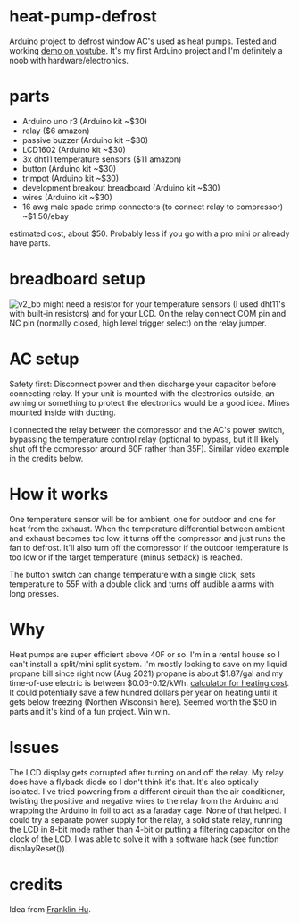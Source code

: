 # heat-pump-defrost
Arduino project to defrost window AC's used as heat pumps.
Tested and working [demo on youtube](https://www.youtube.com/watch?v=FBvkNjNMhIM).
It's my first Arduino project and I'm definitely a noob with hardware/electronics.

# parts
* Arduino uno r3 (Arduino kit ~$30)
* relay ($6 amazon)
* passive buzzer (Arduino kit ~$30)
* LCD1602 (Arduino kit ~$30)
* 3x dht11 temperature sensors ($11 amazon)
* button (Arduino kit ~$30)
* trimpot (Arduino kit ~$30)
* development breakout breadboard (Arduino kit ~$30)
* wires (Arduino kit ~$30)
* 16 awg male spade crimp connectors (to connect relay to compressor) ~$1.50/ebay

estimated cost, about $50. Probably less if you go with a pro mini or already have parts.

# breadboard setup
![v2_bb](https://user-images.githubusercontent.com/620331/129489193-ff17e5d4-de0d-43f2-bca9-d625eb382157.png)
might need a resistor for your temperature sensors (I used dht11's with built-in resistors) and for your LCD. On the relay connect COM pin and NC pin (normally closed, high level trigger select) on the relay jumper.

# AC setup
Safety first: Disconnect power and then discharge your capacitor before connecting relay. If your unit is mounted with the electronics outside, an awning or something to protect the electronics would be a good idea. Mines mounted inside with ducting.

I connected the relay between the compressor and the AC's power switch, bypassing the temperature control relay (optional to bypass, but it'll likely shut off the compressor around 60F rather than 35F). Similar video example in the credits below.

# How it works
One temperature sensor will be for ambient, one for outdoor and one for heat from the exhaust. When the temperature differential between ambient and exhaust becomes too low, it turns off the compressor and just runs the fan to defrost. It'll also turn off the compressor if the outdoor temperature is too low or if the target temperature (minus setback) is reached.

The button switch can change temperature with a single click, sets temperature to 55F with a double click and turns off audible alarms with long presses.

# Why
Heat pumps are super efficient above 40F or so. I'm in a rental house so I can't install a split/mini split system. I'm mostly looking to save on my liquid propane bill since right now (Aug 2021) propane is about $1.87/gal and my time-of-use electric is between $0.06-0.12/kWh. [calculator for heating cost](https://www.efficiencymaine.com/at-home/heating-cost-comparison/). It could potentially save a few hundred dollars per year on heating until it gets below freezing (Northen Wisconsin here). Seemed worth the $50 in parts and it's kind of a fun project. Win win.

# Issues
The LCD display gets corrupted after turning on and off the relay. My relay does have a flyback diode so I don't think it's that. It's also optically isolated. I've tried powering from a different circuit than the air conditioner, twisting the positive and negative wires to the relay from the Arduino and wrapping the Arduino in foil to act as a faraday cage. None of that helped. I could try a separate power supply for the relay, a solid state relay, running the LCD in 8-bit mode rather than 4-bit or putting a filtering capacitor on the clock of the LCD. I was able to solve it with a software hack (see function displayReset()).

# credits
Idea from [Franklin Hu](https://www.youtube.com/watch?v=wpsMVukBvG0&t=152s).

